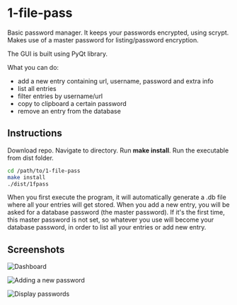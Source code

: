 # 1-file-pass
Basic password manager. It keeps your passwords encrypted, using scrypt. Makes use of a master password for listing/password encryption.

The GUI is built using PyQt library.

What you can do:
* add a new entry containing url, username, password and extra info
* list all entries
* filter entries by username/url
* copy to clipboard a certain password
* remove an entry from the database

## Instructions
Download repo. Navigate to directory. Run **make install**. Run the executable from dist folder.
```bash
cd /path/to/1-file-pass
make install
./dist/1fpass
```

When you first execute the program, it will automatically generate a .db
file where all your entries will get stored. When you add a new entry,
you will be asked for a database password (the master password). If it's the first time, this master password is not set, so whatever you use will become your database password, in order to list all your entries or add new entry.

## Screenshots

![Dashboard](https://i.imgur.com/cVB2tFs.png)

![Adding a new password](https://i.imgur.com/91prdme.png)

![Display passwords](https://i.imgur.com/OPS8tQJ.png)
